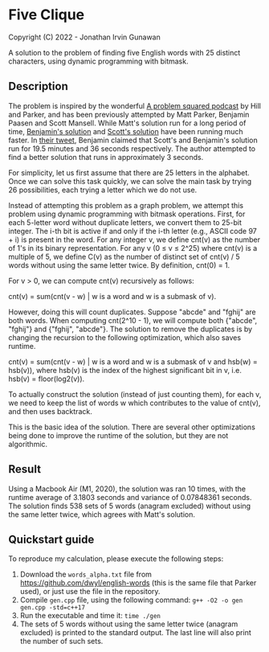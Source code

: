 # Five Clique

Copyright (C) 2022 - Jonathan Irvin Gunawan

A solution to the problem of finding five English words with 25 distinct characters, using dynamic programming with bitmask.

## Description

The problem is inspired by the wonderful [A problem squared podcast](https://aproblemsquared.libsyn.com/) by Hill and Parker, and has been previously attempted by
Matt Parker, Benjamin Paasen and Scott Mansell.
While Matt's solution run for a long period of time, [Benjamin's solution](https://gitlab.com/bpaassen/five_clique) and [Scott's solution](https://github.com/phire/five_clique) have been running much faster.
In [their tweet](https://twitter.com/phirenz/status/1555072727534694400), Benjamin claimed that Scott's and Benjamin's solution run for 19.5 minutes and 36 seconds respectively.
The author attempted to find a better solution that runs in approximately 3 seconds.

For simplicity, let us first assume that there are 25 letters in the alphabet.
Once we can solve this task quickly, we can solve the main task by trying 26 possibilities, each trying a letter which we do not use.

Instead of attempting this problem as a graph problem, we attempt this problem using dynamic programming with bitmask operations.
First, for each 5-letter word without duplicate letters, we convert them to 25-bit integer.
The i-th bit is active if and only if the i-th letter (e.g., ASCII code 97 + i) is present in the word.
For any integer v, we define cnt(v) as the number of 1's in its binary representation.
For any v (0 &le; v &le; 2^25) where cnt(v) is a multiple of 5, we define C(v) as the number of distinct set of cnt(v) / 5 words without using the same letter twice.
By definition, cnt(0) = 1.

For v > 0, we can compute cnt(v) recursively as follows:

cnt(v) = sum(cnt(v - w) | w is a word and w is a submask of v).

However, doing this will count duplicates.
Suppose "abcde" and "fghij" are both words.
When computing cnt(2^10 - 1), we will compute both {"abcde", "fghij"} and {"fghij", "abcde"}.
The solution to remove the duplicates is by changing the recursion to the following optimization, which also saves runtime.

cnt(v) = sum(cnt(v - w) | w is a word and w is a submask of v and hsb(w) = hsb(v)), where hsb(v) is the index of the highest significant bit in v, i.e. hsb(v) = floor(log2(v)).

To actually construct the solution (instead of just counting them), for each v, we need to keep the list of words w which contributes to the value of cnt(v), and then uses backtrack.

This is the basic idea of the solution.
There are several other optimizations being done to improve the runtime of the solution, but they are not algorithmic.


## Result

Using a Macbook Air (M1, 2020), the solution was ran 10 times, with the runtime average of 3.1803 seconds and variance of 0.07848361 seconds.
The solution finds 538 sets of 5 words (anagram excluded) without using the same letter twice, which agrees with Matt's solution.


## Quickstart guide

To reproduce my calculation, please execute the following steps:

1. Download the `words_alpha.txt` file from https://github.com/dwyl/english-words (this is the same file that Parker used), or just use the file in the repository.
2. Compile `gen.cpp` file, using the following command: `g++ -O2 -o gen gen.cpp -std=c++17`
3. Run the executable and time it: `time ./gen`
4. The sets of 5 words without using the same letter twice (anagram excluded) is printed to the standard output. The last line will also print the number of such sets.
